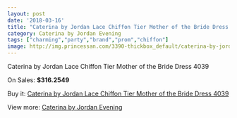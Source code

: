 ```yaml
---
layout: post
date: '2018-03-16'
title: "Caterina by Jordan Lace Chiffon Tier Mother of the Bride Dress 4039"
category: Caterina by Jordan Evening
tags: ["charming","party","brand","prom","chiffon"]
image: http://img.princessan.com/3390-thickbox_default/caterina-by-jordan-lace-chiffon-tier-mother-of-the-bride-dress-4039.jpg
---
```

Caterina by Jordan Lace Chiffon Tier Mother of the Bride Dress 4039

On Sales: **$316.2549**
<a href="https://www.princessan.com/en/caterina-by-jordan-evening/1577-caterina-by-jordan-lace-chiffon-tier-mother-of-the-bride-dress-4039.html"><amp-img layout="responsive" width="600" height="600" src="//img.princessan.com/3390-thickbox_default/caterina-by-jordan-lace-chiffon-tier-mother-of-the-bride-dress-4039.jpg" alt="Caterina by Jordan Lace Chiffon Tier Mother of the Bride Dress 4039 0" /></a>
<a href="https://www.princessan.com/en/caterina-by-jordan-evening/1577-caterina-by-jordan-lace-chiffon-tier-mother-of-the-bride-dress-4039.html"><amp-img layout="responsive" width="600" height="600" src="//img.princessan.com/3391-thickbox_default/caterina-by-jordan-lace-chiffon-tier-mother-of-the-bride-dress-4039.jpg" alt="Caterina by Jordan Lace Chiffon Tier Mother of the Bride Dress 4039 1" /></a>

Buy it: [Caterina by Jordan Lace Chiffon Tier Mother of the Bride Dress 4039](https://www.princessan.com/en/caterina-by-jordan-evening/1577-caterina-by-jordan-lace-chiffon-tier-mother-of-the-bride-dress-4039.html "Caterina by Jordan Lace Chiffon Tier Mother of the Bride Dress 4039")

View more: [Caterina by Jordan Evening](https://www.princessan.com/en/14-caterina-by-jordan-evening "Caterina by Jordan Evening")